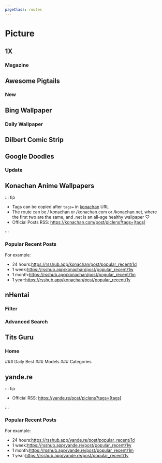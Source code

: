 ```yaml
---
pageClass: routes
---
```


# Picture

## 1X

### Magazine

<RouteEn author="emdoe" example="/1x/magazine" path="/1x/magazine"/>

## Awesome Pigtails

### New

<RouteEn author="Chingyat" example="/pigtails" path="/pigtails/index"/>

## Bing Wallpaper

### Daily Wallpaper

<RouteEn author="FHYunCai" example="/bing" path="/bing" radar="1"/>

## Dilbert Comic Strip

<RouteEn name="Daily Strip" author="Maecenas" example="/dilbert/strip" path="/dilbert/strip"/>

## Google Doodles

### Update

<RouteEn author="xyqfer" example="/google/doodles/zh-CN" path="/google/doodles/:language?" :paramsDesc="['Language, default to `zh-CN`, for other language values, you can get it from [Google Doodles official website](https://www.google.com/doodles)']" />

## Konachan Anime Wallpapers

::: tip

-   Tags can be copied after `tags=` in [konachan](https://konachan.com/post) URL
-   The route can be / konachan or /konachan.com or /konachan.net, where the first two are the same, and .net is an all-age healthy wallpaper ♡
-   Official Posts RSS: https://konachan.com/post/piclens?tags=[tags]

:::

### Popular Recent Posts

<RouteEn author="magic-akari" example="/konachan/post/popular_recent" path="/konachan/post/popular_recent/:period?" :paramsDesc="['Default to 24 hours']">

For example:

-   24 hours:<https://rsshub.app/konachan/post/popular_recent/1d>
-   1 week:<https://rsshub.app/konachan/post/popular_recent/1w>
-   1 month:<https://rsshub.app/konachan/post/popular_recent/1m>
-   1 year:<https://rsshub.app/konachan/post/popular_recent/1y>

</RouteEn>

## nHentai

### Filter

<RouteEn author="MegrezZhu" example="/nhentai/language/chinese" path="/nhentai/:key/:keyword/:mode?" :paramsDesc="['Filter term, can be: parody, character, tag, artist, group, language, category','Filter value', 'mode, `simple` to only cover，`detail` to all content, default to `simple`']" anticrawler="1" />

### Advanced Search

<RouteEn author="MegrezZhu" example="/nhentai/search/language%3Ajapanese+-scat+-yaoi+-guro+-%22mosaic+censorship%22" path="/nhentai/search/:keyword/:mode?" :paramsDesc="['Keywords for search. You can copy the content after `q=` after searching on the original website, or you can enter it directly. See the [official website](https://nhentai.net/info/) for details', 'mode, `simple` to only cover，`detail` to all content, default to `simple`']" anticrawler="1"/>

## Tits Guru

### Home

<RouteEn author="MegrezZhu" example="/tits-guru/home" path="/tits-guru/home"/>
### Daily Best

<RouteEn author="MegrezZhu" example="/tits-guru/daily" path="/tits-guru/daily"/>
### Models

<RouteEn author="MegrezZhu" example="/tits-guru/model/mila-azul" path="/tits-guru/model/:name" :paramsDesc="['Module name, see [here](https://tits-guru.com/models) for details']"/>
### Categories

<RouteEn author="MegrezZhu" example="/tits-guru/category/bikini" path="/tits-guru/category/:type" :paramsDesc="['Category, see [here](https://tits-guru.com/categories) for details']"/>

## yande.re

::: tip

-   Official RSS: https://yande.re/post/piclens?tags=[tags]

:::

### Popular Recent Posts

<RouteEn author="magic-akari SettingDust" example="/yande.re/post/popular_recent" path="/yande.re/post/popular_recent/:period?" :paramsDesc="['Default to 24 hours']">

For example:

-   24 hours:<https://rsshub.app/yande.re/post/popular_recent/1d>
-   1 week:<https://rsshub.app/yande.re/post/popular_recent/1w>
-   1 month:<https://rsshub.app/yande.re/post/popular_recent/1m>
-   1 year:<https://rsshub.app/yande.re/post/popular_recent/1y>

</RouteEn>

